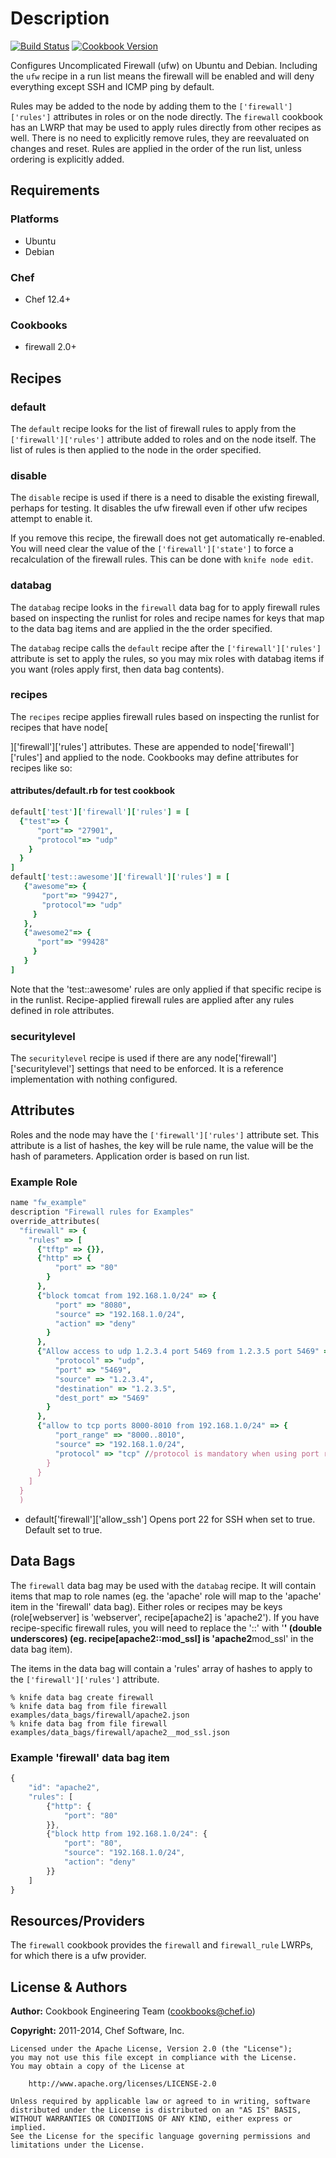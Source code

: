 # Description

[![Build Status](https://travis-ci.org/chef-cookbooks/ufw.svg?branch=master)](http://travis-ci.org/chef-cookbooks/ufw) [![Cookbook Version](https://img.shields.io/cookbook/v/ufw.svg)](https://supermarket.chef.io/cookbooks/ufw)

Configures Uncomplicated Firewall (ufw) on Ubuntu and Debian. Including the `ufw` recipe in a run list means the firewall will be enabled and will deny everything except SSH and ICMP ping by default.

Rules may be added to the node by adding them to the `['firewall']['rules']` attributes in roles or on the node directly. The `firewall` cookbook has an LWRP that may be used to apply rules directly from other recipes as well. There is no need to explicitly remove rules, they are reevaluated on changes and reset. Rules are applied in the order of the run list, unless ordering is explicitly added.

## Requirements

### Platforms

- Ubuntu
- Debian

### Chef

- Chef 12.4+

### Cookbooks

- firewall 2.0+

## Recipes

### default

The `default` recipe looks for the list of firewall rules to apply from the `['firewall']['rules']` attribute added to roles and on the node itself. The list of rules is then applied to the node in the order specified.

### disable

The `disable` recipe is used if there is a need to disable the existing firewall, perhaps for testing. It disables the ufw firewall even if other ufw recipes attempt to enable it.

If you remove this recipe, the firewall does not get automatically re-enabled. You will need clear the value of the `['firewall']['state']` to force a recalculation of the firewall rules. This can be done with `knife node edit`.

### databag

The `databag` recipe looks in the `firewall` data bag for to apply firewall rules based on inspecting the runlist for roles and recipe names for keys that map to the data bag items and are applied in the the order specified.

The `databag` recipe calls the `default` recipe after the `['firewall']['rules']` attribute is set to apply the rules, so you may mix roles with databag items if you want (roles apply first, then data bag contents).

### recipes

The `recipes` recipe applies firewall rules based on inspecting the runlist for recipes that have node[

<recipe>]['firewall']['rules'] attributes. These are appended to node['firewall']['rules'] and applied to the node. Cookbooks may define attributes for recipes like so:</recipe>

#### attributes/default.rb for test cookbook

```ruby
default['test']['firewall']['rules'] = [
  {"test"=> {
      "port"=> "27901",
      "protocol"=> "udp"
    }
  }
]
default['test::awesome']['firewall']['rules'] = [
   {"awesome"=> {
       "port"=> "99427",
       "protocol"=> "udp"
     }
   },
   {"awesome2"=> {
      "port"=> "99428"
     }
   }
]
```

Note that the 'test::awesome' rules are only applied if that specific recipe is in the runlist. Recipe-applied firewall rules are applied after any rules defined in role attributes.

### securitylevel

The `securitylevel` recipe is used if there are any node['firewall']['securitylevel'] settings that need to be enforced. It is a reference implementation with nothing configured.

## Attributes

Roles and the node may have the `['firewall']['rules']` attribute set. This attribute is a list of hashes, the key will be rule name, the value will be the hash of parameters. Application order is based on run list.

### Example Role

```ruby
name "fw_example"
description "Firewall rules for Examples"
override_attributes(
  "firewall" => {
    "rules" => [
      {"tftp" => {}},
      {"http" => {
          "port" => "80"
        }
      },
      {"block tomcat from 192.168.1.0/24" => {
          "port" => "8080",
          "source" => "192.168.1.0/24",
          "action" => "deny"
        }
      },
      {"Allow access to udp 1.2.3.4 port 5469 from 1.2.3.5 port 5469" => {
          "protocol" => "udp",
          "port" => "5469",
          "source" => "1.2.3.4",
          "destination" => "1.2.3.5",
          "dest_port" => "5469"
        }
      },
      {"allow to tcp ports 8000-8010 from 192.168.1.0/24" => {
          "port_range" => "8000..8010",
          "source" => "192.168.1.0/24",
          "protocol" => "tcp" //protocol is mandatory when using port ranges
        }
      }
    ]
  }
  )
```

* default['firewall']['allow_ssh'] Opens port 22 for SSH when set to true. Default set to true.

## Data Bags

The `firewall` data bag may be used with the `databag` recipe. It will contain items that map to role names (eg. the 'apache' role will map to the 'apache' item in the 'firewall' data bag). Either roles or recipes may be keys (role[webserver] is 'webserver', recipe[apache2] is 'apache2'). If you have recipe-specific firewall rules, you will need to replace the '::' with '**' (double underscores) (eg. recipe[apache2::mod_ssl] is 'apache2**mod_ssl' in the data bag item).

The items in the data bag will contain a 'rules' array of hashes to apply to the `['firewall']['rules']` attribute.

```shell
% knife data bag create firewall
% knife data bag from file firewall examples/data_bags/firewall/apache2.json
% knife data bag from file firewall examples/data_bags/firewall/apache2__mod_ssl.json
```

### Example 'firewall' data bag item

```javascript
{
    "id": "apache2",
    "rules": [
        {"http": {
            "port": "80"
        }},
        {"block http from 192.168.1.0/24": {
            "port": "80",
            "source": "192.168.1.0/24",
            "action": "deny"
        }}
    ]
}
```

## Resources/Providers

The `firewall` cookbook provides the `firewall` and `firewall_rule` LWRPs, for which there is a ufw provider.

## License & Authors

**Author:** Cookbook Engineering Team ([cookbooks@chef.io](mailto:cookbooks@chef.io))

**Copyright:** 2011-2014, Chef Software, Inc.

```
Licensed under the Apache License, Version 2.0 (the "License");
you may not use this file except in compliance with the License.
You may obtain a copy of the License at

    http://www.apache.org/licenses/LICENSE-2.0

Unless required by applicable law or agreed to in writing, software
distributed under the License is distributed on an "AS IS" BASIS,
WITHOUT WARRANTIES OR CONDITIONS OF ANY KIND, either express or implied.
See the License for the specific language governing permissions and
limitations under the License.
```
